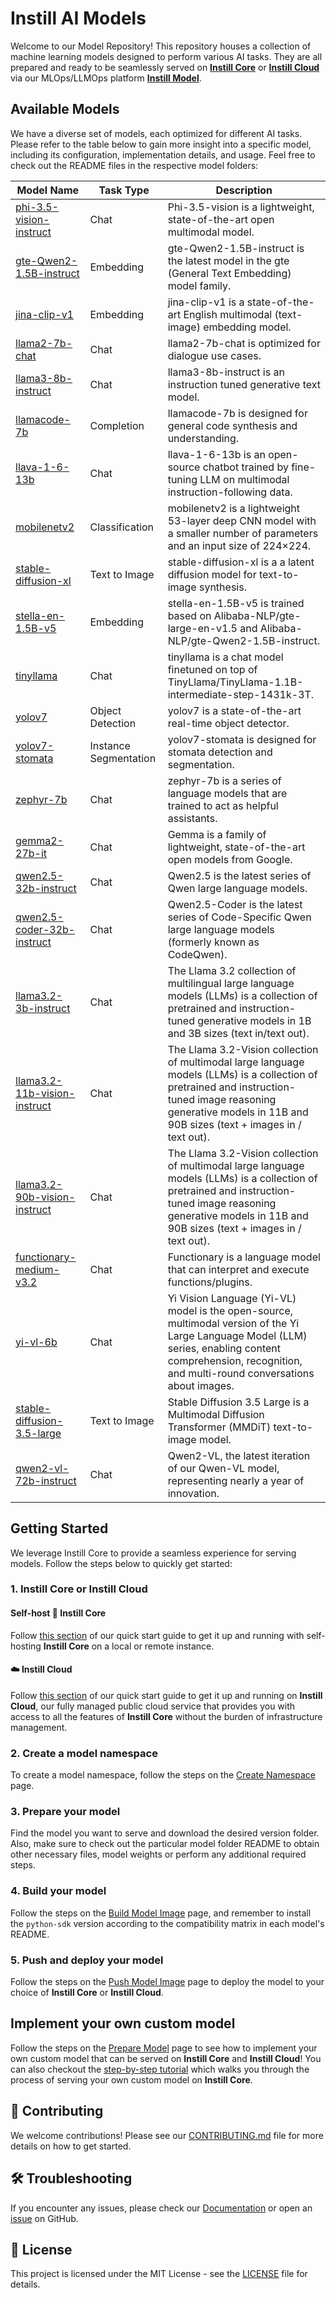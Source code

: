 # Instill AI Models

Welcome to our Model Repository! This repository houses a collection of machine learning models designed to perform various AI tasks. They are all prepared and ready to be seamlessly served on [**Instill Core**](https://www.instill.tech/docs/core/introduction) or [**Instill Cloud**](https://www.instill.tech/docs/cloud/introduction) via our MLOps/LLMOps platform [**Instill Model**](https://www.instill.tech/docs/model/introduction).

## Available Models

We have a diverse set of models, each optimized for different AI tasks. Please refer to the table below to gain more insight into a specific model, including its configuration, implementation details, and usage. Feel free to check out the README files in the respective model folders:

| Model Name                                                               | Task Type             | Description                                                                                                                                                                                                          |
| ------------------------------------------------------------------------ | --------------------- | -------------------------------------------------------------------------------------------------------------------------------------------------------------------------------------------------------------------- |
| [phi-3.5-vision-instruct](./phi-3-5-vision/README.md)                    | Chat                  | Phi-3.5-vision is a lightweight, state-of-the-art open multimodal model.                                                                                                                                             |
| [gte-Qwen2-1.5B-instruct](./gte-Qwen2-1.5B-instruct/README.md)           | Embedding             | gte-Qwen2-1.5B-instruct is the latest model in the gte (General Text Embedding) model family.                                                                                                                        |
| [jina-clip-v1](./jina-clip-v1/README.md)                                 | Embedding             | jina-clip-v1 is a state-of-the-art English multimodal (text-image) embedding model.                                                                                                                                  |
| [llama2-7b-chat](./llama2-7b-chat/README.md)                             | Chat                  | llama2-7b-chat is optimized for dialogue use cases.                                                                                                                                                                  |
| [llama3-8b-instruct](./llama3-8b-instruct/README.md)                     | Chat                  | llama3-8b-instruct is an instruction tuned generative text model.                                                                                                                                                    |
| [llamacode-7b](./llamacode-7b/README.md)                                 | Completion            | llamacode-7b is designed for general code synthesis and understanding.                                                                                                                                               |
| [llava-1-6-13b](./llava-1-6-13b/README.md)                               | Chat                  | llava-1-6-13b is an open-source chatbot trained by fine-tuning LLM on multimodal instruction-following data.                                                                                                         |
| [mobilenetv2](./mobilenetv2/README.md)                                   | Classification        | mobilenetv2 is a lightweight 53-layer deep CNN model with a smaller number of parameters and an input size of 224×224.                                                                                               |
| [stable-diffusion-xl](./stable-diffusion-xl/README.md)                   | Text to Image         | stable-diffusion-xl is a a latent diffusion model for text-to-image synthesis.                                                                                                                                       |
| [stella-en-1.5B-v5](./stella-en-1.5B-v5/README.md)                       | Embedding             | stella-en-1.5B-v5 is trained based on Alibaba-NLP/gte-large-en-v1.5 and Alibaba-NLP/gte-Qwen2-1.5B-instruct.                                                                                                         |
| [tinyllama](./tinyllama/README.md)                                       | Chat                  | tinyllama is a chat model finetuned on top of TinyLlama/TinyLlama-1.1B-intermediate-step-1431k-3T.                                                                                                                   |
| [yolov7](./yolov7/README.md)                                             | Object Detection      | yolov7 is a state-of-the-art real-time object detector.                                                                                                                                                              |
| [yolov7-stomata](./yolov7-stomata/README.md)                             | Instance Segmentation | yolov7-stomata is designed for stomata detection and segmentation.                                                                                                                                                   |
| [zephyr-7b](./zephyr-7b/README.md)                                       | Chat                  | zephyr-7b is a series of language models that are trained to act as helpful assistants.                                                                                                                              |
| [gemma2-27b-it](./gemma2-27b/README.md)                                  | Chat                  | Gemma is a family of lightweight, state-of-the-art open models from Google.                                                                                                                                          |
| [qwen2.5-32b-instruct](./qwen2.5-32b-instruct/README.md)                 | Chat                  | Qwen2.5 is the latest series of Qwen large language models.                                                                                                                                                          |
| [qwen2.5-coder-32b-instruct](./qwen2.5-coder-32b-instruct/README.md)     | Chat                  | Qwen2.5-Coder is the latest series of Code-Specific Qwen large language models (formerly known as CodeQwen).                                                                                                         |
| [llama3.2-3b-instruct](./llama3.2-3b-instruct/README.md)                 | Chat                  | The Llama 3.2 collection of multilingual large language models (LLMs) is a collection of pretrained and instruction-tuned generative models in 1B and 3B sizes (text in/text out).                                   |
| [llama3.2-11b-vision-instruct](./llama3.2-11b-vision-instruct/README.md) | Chat                  | The Llama 3.2-Vision collection of multimodal large language models (LLMs) is a collection of pretrained and instruction-tuned image reasoning generative models in 11B and 90B sizes (text + images in / text out). |
| [llama3.2-90b-vision-instruct](./llama3.2-90b-vision-instruct/README.md) | Chat                  | The Llama 3.2-Vision collection of multimodal large language models (LLMs) is a collection of pretrained and instruction-tuned image reasoning generative models in 11B and 90B sizes (text + images in / text out). |
| [functionary-medium-v3.2](./functionary-medium-v3.2/README.md)           | Chat                  | Functionary is a language model that can interpret and execute functions/plugins.                                                                                                                                    |
| [yi-vl-6b](./yi-vl-6b/README.md)                                         | Chat                  | Yi Vision Language (Yi-VL) model is the open-source, multimodal version of the Yi Large Language Model (LLM) series, enabling content comprehension, recognition, and multi-round conversations about images.        |
| [stable-diffusion-3.5-large](./stable-diffusion-3.5-large/README.md)     | Text to Image         | Stable Diffusion 3.5 Large is a Multimodal Diffusion Transformer (MMDiT) text-to-image model.                                                                                                                        |
| [qwen2-vl-72b-instruct](./qwen2-vl-72b-instruct/README.md)               | Chat                  | Qwen2-VL, the latest iteration of our Qwen-VL model, representing nearly a year of innovation.                                                                                                                       |

## Getting Started

We leverage Instill Core to provide a seamless experience for serving models. Follow the steps below to quickly get started:

### 1. Instill Core or Instill Cloud

#### Self-host 🔮 Instill Core

Follow [this section](https://www.instill.tech/docs/quickstart#-instill-core) of our quick start guide to get it up and running with self-hosting **Instill Core** on a local or remote instance.

#### ☁️ Instill Cloud

Follow [this section](https://www.instill.tech/docs/quickstart#%EF%B8%8F-instill-cloud) of our quick start guide to get it up and running on **Instill Cloud**, our fully managed public cloud service that provides you with access to all the features of **Instill Core** without the burden of infrastructure management.

### 2. Create a model namespace

To create a model namespace, follow the steps on the [Create Namespace](https://www.instill.tech/docs/model/create/namespace) page.

### 3. Prepare your model

Find the model you want to serve and download the desired version folder. Also, make sure to check out the particular model folder README to obtain other necessary files, model weights or perform any additional required steps.

### 4. Build your model

Follow the steps on the [Build Model Image](https://www.instill.tech/docs/model/create/build) page, and remember to install the `python-sdk` version according to the compatibility matrix in each model's README.

### 5. Push and deploy your model

Follow the steps on the [Push Model Image](https://www.instill.tech/docs/model/create/push) page to deploy the model to your choice of **Instill Core** or **Instill Cloud**.

## Implement your own custom model

Follow the steps on the [Prepare Model](https://www.instill.tech/docs/model/create/prepare) page to see how to implement your own custom model that can be served on **Instill Core** and **Instill Cloud**! You can also checkout the [step-by-step tutorial](https://www.instill.tech/blog/model-serving-on-instill-core) which walks you through the process of serving your own custom model on **Instill Core**.

## 🤝 Contributing

We welcome contributions! Please see our [CONTRIBUTING.md](https://github.com/instill-ai/instill-core/blob/main/.github/CONTRIBUTING.md) file for more details on how to get started.

## 🛠 Troubleshooting

If you encounter any issues, please check our [Documentation](https://www.instill.tech/docs/model/introduction) or open an [issue](https://github.com/instill-ai/instill-core/issues) on GitHub.

## 📜 License

This project is licensed under the MIT License - see the [LICENSE](https://github.com/instill-ai/instill-core/blob/main/LICENSE) file for details.

